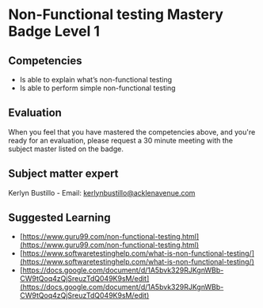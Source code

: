 # Non-Functional testing Mastery Badge Level 1

## Competencies

- Is able to explain what’s non-functional testing
- Is able to perform simple non-functional testing

## Evaluation
When you feel that you have mastered the competencies above, and you're ready for an evaluation, please request a 30 minute meeting with the subject master listed on the badge.

## Subject matter expert
Kerlyn Bustillo  - Email: kerlynbustillo@acklenavenue.com

## Suggested Learning

 - [https://www.guru99.com/non-functional-testing.html](https://www.guru99.com/non-functional-testing.html)
 - [https://www.softwaretestinghelp.com/what-is-non-functional-testing/](https://www.softwaretestinghelp.com/what-is-non-functional-testing/)
 - [https://docs.google.com/document/d/1A5bvk329RJKgnWBb-CW9tQoq4zQjSreuzTdQ049K9sM/edit](https://docs.google.com/document/d/1A5bvk329RJKgnWBb-CW9tQoq4zQjSreuzTdQ049K9sM/edit)